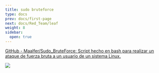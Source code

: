 ```yaml
---
title: sudo bruteforce
type: docs
prev: docs/first-page
next: docs/Red_Team/leaf
weight: 8
sidebar:
  open: true
---
```

[GitHub - Maalfer/Sudo_BruteForce: Script hecho en bash para realizar un ataque de fuerza bruta a un usuario de un sistema Linux.](https://github.com/Maalfer/Sudo_BruteForce)

![](/images/red_team/linux/20241010113052.png)
